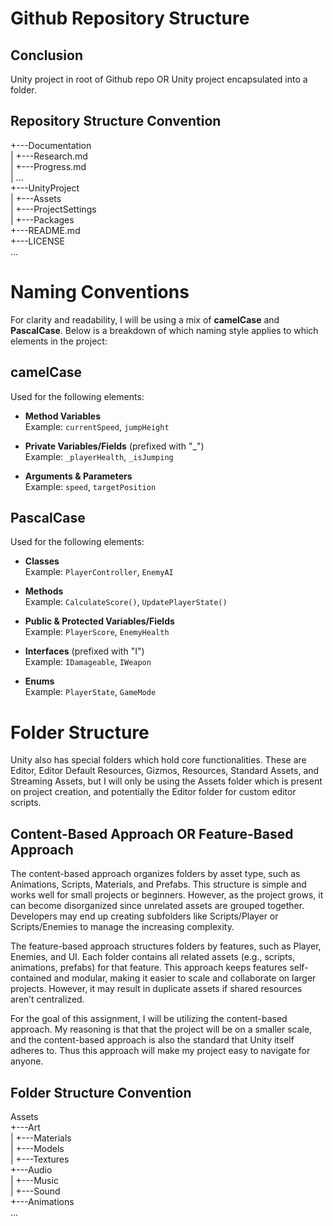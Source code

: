 # Github Repository Structure

## Conclusion
Unity project in root of Github repo OR Unity project encapsulated into a folder.

## Repository Structure Convention
+---Documentation\
|   +---Research.md\
|   +---Progress.md\
|   ...\
+---UnityProject\
|   +---Assets\
|   +---ProjectSettings\
|   +---Packages\
+---README.md\
+---LICENSE\
...


# Naming Conventions
For clarity and readability, I will be using a mix of **camelCase** and **PascalCase**. Below is a breakdown of which naming style applies to which elements in the project:

## **camelCase**  
Used for the following elements:

- **Method Variables**  
  Example: `currentSpeed`, `jumpHeight`

- **Private Variables/Fields** (prefixed with "_")  
  Example: `_playerHealth`, `_isJumping`

- **Arguments & Parameters**  
  Example: `speed`, `targetPosition`


## **PascalCase**  
Used for the following elements:

- **Classes**  
  Example: `PlayerController`, `EnemyAI`

- **Methods**  
  Example: `CalculateScore()`, `UpdatePlayerState()`

- **Public & Protected Variables/Fields**  
  Example: `PlayerScore`, `EnemyHealth`

- **Interfaces** (prefixed with "I")  
  Example: `IDamageable`, `IWeapon`

- **Enums**  
  Example: `PlayerState`, `GameMode`


# Folder Structure
Unity also has special folders which hold core functionalities. These are Editor, Editor Default Resources, Gizmos, Resources, Standard Assets, and Streaming Assets,
but I will only be using the Assets folder which is present on project creation, and potentially the Editor folder for custom editor scripts.

## Content-Based Approach OR Feature-Based Approach
The content-based approach organizes folders by asset type, such as Animations, Scripts, Materials, and Prefabs. This structure is simple and works well for small projects or beginners. However, as the project grows, it can become disorganized since unrelated assets are grouped together. Developers may end up creating subfolders like Scripts/Player or Scripts/Enemies to manage the increasing complexity.

The feature-based approach structures folders by features, such as Player, Enemies, and UI. Each folder contains all related assets (e.g., scripts, animations, prefabs) for that feature. This approach keeps features self-contained and modular, making it easier to scale and collaborate on larger projects. However, it may result in duplicate assets if shared resources aren’t centralized.

For the goal of this assignment, I will be utilizing the content-based approach. My reasoning is that that the project will be on a smaller scale, and the content-based approach is also the standard that Unity itself adheres to. Thus this approach will make my project easy to navigate for anyone.

## Folder Structure Convention
Assets\
+---Art\
|   +---Materials\
|   +---Models\
|   +---Textures\
+---Audio\
|   +---Music\
|   +---Sound\
+---Animations\
...